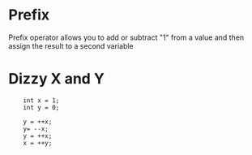 # Prefix
Prefix operator allows you to add or subtract "1" from a value and
then assign the result to a second variable

# Dizzy X and Y
```    
    int x = 1; 
    int y = 0;

    y = ++x;
    y= --x;
    y = ++x;
    x = ++y;

    
    
```
